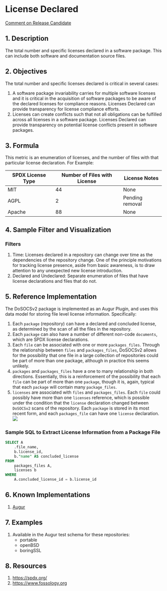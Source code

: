 # License Declared

[Comment on Release Candidate](https://github.com/chaoss/wg-risk/issues/19)

## 1. Description
The total number and specific licenses declared in a software package. This can include both software and documentation source files.

## 2. Objectives
The total number and specific licenses declared is critical in several cases:
1. A software package invariability carries for multiple software licenses and it is critical in the acquisition of software packages to be aware of the declared licenses for compliance reasons. Licenses Declared can provide transparency for license compliance efforts.
2. Licenses can create conflicts such that not all obligations can be fulfilled across all licenses in a software package. Licenses Declared can provide transparency on potential license conflicts present in software packages.


## 3. Formula
This metric is an enumeration of licenses, and the number of files with that particular license declaration. For Example:

| SPDX License Type  | Number of Files with License    | License Notes  |
| ------------- |-------------| -----|
| MIT      | 44 | None |
| AGPL      | 2      |   Pending removal |
| Apache | 88      |   None |


## 4. Sample Filter and Visualization
### Filters
1. Time: Licenses declared in a repository can change over time as the dependencies of the repository change. One of the principle motivations for tracking license presence, aside from basic awareness, is to draw attention to any unexpected new license introduction.
2. Declared and Undeclared: Separate enumeration of files that have license declarations and files that do not.


## 5. Reference Implementation
The DoSOCSv2 package is implemented as an Augur Plugin, and uses this data model for storing file level license information. Specifically:
1. Each `package` (repository) can have a declared and concluded license, as determined by the scan of all the files in the repository.
2. Each `package` can also have a number of different non-code `documents`, which are SPDX license declarations.
3. Each `file` can be associated with one or more `packages_files`. Through the relationship between `files` and `packages_files`, DoSOCSv2 allows for the possibility that one file in a large collection of repositories could be part of more than one package, although in practice this seems unlikely.
4. `packages` and `packages_files` have a one to many relationship in both directions. Essentially, this is a reinforcement of the possibility that each `file` can be part of more than one `package`, though it is, again, typical that each `package` will contain many `package_files`.
5. `licenses` are associated with `files` and `packages_files`. Each `file` could possibly have more than one `licenses` reference, which is possible under the condition that the `license` declaration changed between `DoSOCSv2` scans of the repository. Each `package` is stored in its most recent form, and each `packages_file` can have one `license` declaration.
![](https://github.com/chaoss/wg-risk/blob/master/metrics/images/licenses-DoSOCS2.png)

### Sample SQL to Extract License Information from a Package File
```sql
SELECT A
    .file_name,
    b.license_id,
    b."name" AS concluded_license
FROM
    packages_files A,
    licenses b
WHERE
    A.concluded_license_id = b.license_id
```



## 6. Known Implementations
1. [Augur](https://github.com/chaoss/augur)

## 7. Examples
1. Available in the Augur test schema for these repositories:
    - portable
    - openBSD
    - boringSSL

## 8. Resources
1. https://spdx.org/
2. https://www.fossology.org
